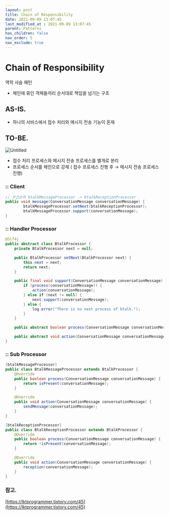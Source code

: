 ```yaml
---
layout: post
title: Chain of Responsibility
date: 2021-09-09 13:07:45
last_modified_at : 2021-09-09 13:07:45
parent: Patterns
has_children: false
nav_order: 5
nav_exclude: true
---
```


# Chain of Responsibility

역학 사슬 패턴

- 체인에 묶인 객체들끼리 순서대로 책임을 넘기는 구조

## AS-IS.

- 하나의 서비스에서 접수 처리와 메시지 전송 기능이 혼재

## TO-BE.

![Untitled](../img/cor.png)

- 접수 처리 프로세스와 메시지 전송 프로세스를 별개로 분리
- 프로세스 순서를 체인으로 강제 ( 접수 프로세스 진행 후 → 메시지 전송 프로세스 진행)

### :: Client

```java
// 우선순위 btalkMessageProcessor -> btalkReceptionProcessor
public void message(ConversationMessage conversationMessage) {
        btalkMessageProcessor.setNext(btalkReceptionProcessor);
        btalkMessageProcessor.support(conversationMessage);
}
```

### :: Handler Processor

```java
@Slf4j
public abstract class BtalkProcessor {
    private BtalkProcessor next = null;

    public BtalkProcessor setNext(BtalkProcessor next) {
        this.next = next;
        return next;
    }

    public final void support(ConversationMessage conversationMessage) {
        if (process(conversationMessage)) {
            action(conversationMessage);
        } else if (next != null) {
            next.support(conversationMessage);
        } else {
            log.error("There is no next process of btalk.");
        }
    }

    public abstract boolean process(ConversationMessage conversationMessage);

    public abstract void action(ConversationMessage conversationMessage);
}
```

### :: Sub Processor

```java
[btalkMessageProcessor]
public class BtalkMessageProcessor extends BtalkProcessor {
    @Override
    public boolean process(ConversationMessage conversationMessage) {
        return isPresent(conversationMessage);
    }

    @Override
    public void action(ConversationMessage conversationMessage) {
        sendMessage(conversationMessage);
    }
}

[btalkReceptionProcessor]
public class BtalkReceptionProcessor extends BtalkProcessor {
    @Override
    public boolean process(ConversationMessage conversationMessage) {
        return !isPresent(conversationMessage);
    }

    @Override
    public void action(ConversationMessage conversationMessage) {
        reception(conversationMessage);
    }
}
```

### 참고.

[https://lktprogrammer.tistory.com/45](https://lktprogrammer.tistory.com/45)